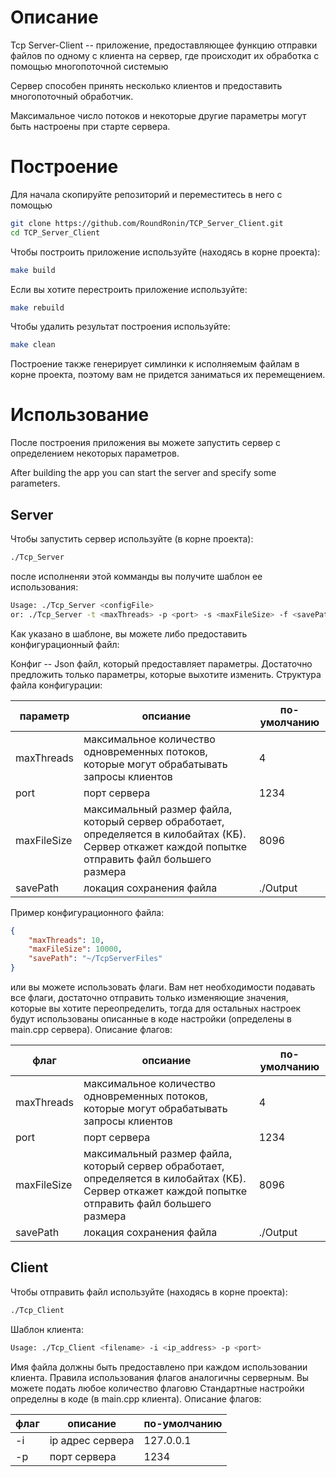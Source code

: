 # Описание

Tcp Server-Client -- приложение, предоставляющее функцию отправки файлов по одному с клиента на сервер, где происходит их обработка с помощью многопоточной системыю

Сервер способен принять несколько клиентов и предоставить многопоточный обработчик.

Максимальное число потоков и некоторые другие параметры могут быть настроены при старте сервера.

# Построение

Для начала скопируйте репозиторий и переместитесь в него с помощью

```sh 
git clone https://github.com/RoundRonin/TCP_Server_Client.git
cd TCP_Server_Client
```

Чтобы построить приложение используйте (находясь в корне проекта):

```sh 
make build
```

Если вы хотите перестроить приложение используйте:

```sh 
make rebuild
```

Чтобы удалить результат построения используйте:

```sh 
make clean
```

Построение также генерирует симлинки к исполняемым файлам в корне проекта, поэтому вам не придется заниматься их перемещением.

# Использование

После построения приложения вы можете запустить сервер с определением некоторых параметров.

After building the app you can start the server and specify some parameters.

## Server

Чтобы запустить сервер используйте (в корне проекта):

```sh 
./Tcp_Server
```

после исполненяи этой комманды вы получите шаблон ее использования:

```sh 
Usage: ./Tcp_Server <configFile>
or: ./Tcp_Server -t <maxThreads> -p <port> -s <maxFileSize> -f <savePath>
```

Как указано в шаблоне, вы можете либо предоставить конфигурационный файл:

Конфиг -- Json файл, который предоставляет параметры. Достаточно предложить только параметры, которые выхотите изменить. Структура файла конфигурации:

|параметр|опсиание|по-умолчанию|
|---|---|---|
|maxThreads|максимальное количество одновременных потоков, которые могут обрабатывать запросы клиентов|4|
|port|порт сервера|1234|
|maxFileSize|максимальный размер файла, который сервер обработает, определяется в килобайтах (КБ). Сервер откажет каждой попытке отправить файл большего размера|8096|
|savePath|локация сохранения файла|./Output|

Пример конфигурационного файла:

```json
{
    "maxThreads": 10,
    "maxFileSize": 10000,
    "savePath": "~/TcpServerFiles"
}
```

или вы можете использовать флаги. Вам нет необходимости подавать все флаги, достаточно отправить только изменяющие значения, которые вы хотите переопределить, тогда для остальных настроек будут использованы описанные в коде настройки (определены в main.cpp сервера). Описание флагов:

|флаг|опсиание|по-умолчанию|
|---|---|---|
|maxThreads|максимальное количество одновременных потоков, которые могут обрабатывать запросы клиентов|4|
|port|порт сервера|1234|
|maxFileSize|максимальный размер файла, который сервер обработает, определяется в килобайтах (КБ). Сервер откажет каждой попытке отправить файл большего размера|8096|
|savePath|локация сохранения файла|./Output|

## Client

Чтобы отправить файл используйте (находясь в корне проекта):

```sh 
./Tcp_Client
```

Шаблон клиента:

```sh 
Usage: ./Tcp_Client <filename> -i <ip_address> -p <port>
```

Имя файла должны быть предоставлено при каждом использовании клиента. Правила использования флагов аналогичны серверным. Вы можете подать любое количество флаговю Стандартные настройки определны в коде (в main.cpp клиента). Описание флагов:

|флаг|описание|по-умолчанию|
|---|---|---|
|-i|ip адрес сервера|127.0.0.1|
|-p|порт сервера|1234|


